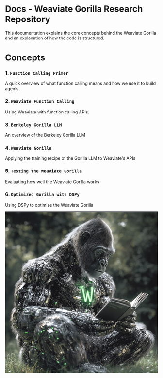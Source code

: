 # Docs - Weaviate Gorilla Research Repository

This documentation explains the core concepts behind the Weaviate Gorilla and an explanation of how the code is structured.

# Concepts

### 1. `Function Calling Primer`

A quick overview of what function calling means and how we use it to build agents.

### 2. `Weaviate Function Calling`

Using Weaviate with function calling APIs.

### 3. `Berkeley Gorilla LLM`

An overview of the Berkeley Gorilla LLM

### 4. `Weaviate Gorilla`

Applying the training recipe of the Gorilla LLM to Weaviate's APIs

### 5. `Testing the Weaviate Gorilla`

Evaluating how well the Weaviate Gorilla works

### 6. `Optimized Gorilla with DSPy`

Using DSPy to optimize the Weaviate Gorilla

![Weaviate Gorilla](../visuals/weaviate-gorillas/gorilla-112.png)
